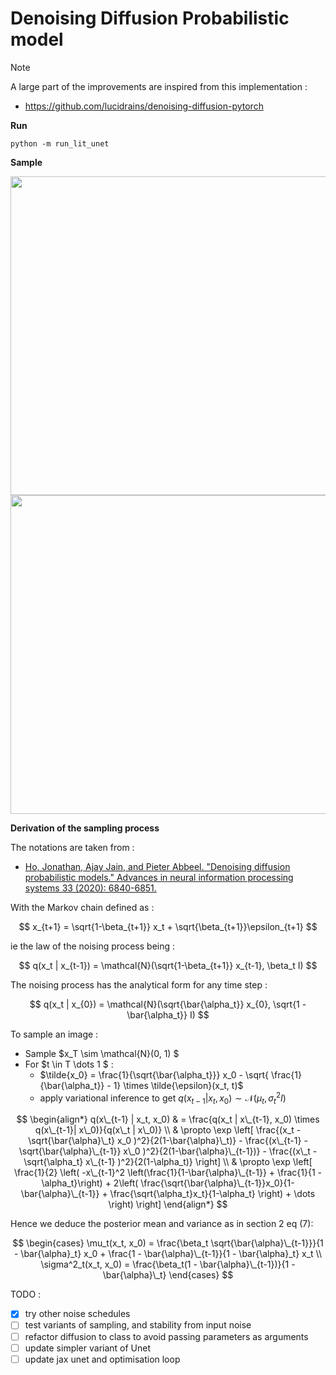 # Denoising Diffusion Probabilistic model



> [!NOTE]
> A large part of the improvements are inspired from this implementation :
> - https://github.com/lucidrains/denoising-diffusion-pytorch

**Run**

```shell
python -m run_lit_unet
```

**Sample**

<img src="generated_sample.gif" width="510" >
<img src="generated_CIFAR10.png" width="510" >

**Derivation of the sampling process**

The notations are taken from :
-  [Ho, Jonathan, Ajay Jain, and Pieter Abbeel. "Denoising diffusion probabilistic models." Advances in neural information processing systems 33 (2020): 6840-6851.](https://proceedings.neurips.cc/paper/2020/file/4c5bcfec8584af0d967f1ab10179ca4b-Paper.pdf)

With the Markov chain defined as :

$$ 
x_{t+1} = \sqrt{1-\beta_{t+1}} x_t + \sqrt{\beta_{t+1}}\epsilon_{t+1}
$$

ie the law of the noising process being :

$$
q(x_t | x_{t-1}) = \mathcal{N}(\sqrt{1-\beta_{t+1}} x_{t-1}, \beta_t I)
$$

The noising process has the analytical form for any time step :

$$
q(x_t | x_{0}) = \mathcal{N}(\sqrt{\bar{\alpha_t}} x_{0}, \sqrt{1 - \bar{\alpha_t}} I)
$$

To sample an image :
- Sample $x_T \sim \mathcal{N}(0, 1) $
- For $t \in T \dots 1 $ :
    - $\tilde{x_0} = \frac{1}{\sqrt{\bar{\alpha_t}}} x_0 - \sqrt{ \frac{1}{\bar{\alpha_t}} - 1} \times \tilde{\epsilon}(x_t, t)$
    - apply variational inference to get $q(x_{t-1} | x_t, x_0) \sim \mathcal{N} (\mu_t, \sigma^2_tI)$

$$
\begin{align*}
q(x\_{t-1} | x_t, x_0) & = \frac{q(x_t | x\_{t-1}, x_0) \times q(x\_{t-1}| x\_0)}{q(x\_t | x\_0)} \\
& \propto \exp \left[
    \frac{(x_t - \sqrt{\bar{\alpha}\_t} x_0 )^2}{2(1-\bar{\alpha}\_t)}
    - \frac{(x\_{t-1} - \sqrt{\bar{\alpha}\_{t-1}} x\_0 )^2}{2(1-\bar{\alpha}\_{t-1})}
    - \frac{(x\_t - \sqrt{\alpha_t} x\_{t-1} )^2}{2(1-\alpha_t)}
    \right] \\
& \propto \exp
    \left[
        \frac{1}{2} \left( -x\_{t-1}^2 \left(\frac{1}{1-\bar{\alpha}\_{t-1}} + \frac{1}{1 - \alpha_t}\right)
        + 2\left( \frac{\sqrt{\bar{\alpha}\_{t-1}}x_0}{1-\bar{\alpha}\_{t-1}} + \frac{\sqrt{\alpha_t}x_t}{1-\alpha_t} \right)
        + \dots
        \right)
    \right]
\end{align*}
$$

Hence we deduce the posterior mean and variance as in section 2 eq (7):

$$
\begin{cases}
\mu_t(x_t, x_0) = \frac{\beta_t \sqrt{\bar{\alpha}\_{t-1}}}{1 - \bar{\alpha}_t} x_0 + \frac{1 - \bar{\alpha}\_{t-1}}{1 - \bar{\alpha}_t} x_t \\
\sigma^2_t(x_t, x_0) = \frac{\beta_t(1 - \bar{\alpha}\_{t-1})}{1 - \bar{\alpha}\_t}
\end{cases}
$$

TODO :
- [x] try other noise schedules
- [ ] test variants of sampling, and stability from input noise
- [ ] refactor diffusion to class to avoid passing parameters as arguments
- [ ] update simpler variant of Unet
- [ ] update jax unet and optimisation loop
